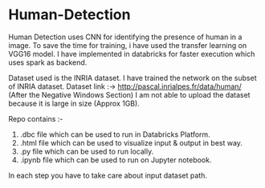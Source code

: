 # Human-Detection

Human Detection uses CNN for identifying the presence of human in a image.
To save the time for training, i have used the transfer learning on VGG16 model.
I have implemented in databricks for faster execution which uses spark as backend.

Dataset used is the INRIA dataset.
I have trained the network on the subset of INRIA dataset.
Dataset link :-> http://pascal.inrialpes.fr/data/human/  (After the Negative Windows Section)
I am not able to upload the dataset because it is large in size (Approx 1GB).

Repo contains :-
1) .dbc file which can be used to run in Databricks Platform.
2) .html file which can be used to visualize input & output in best way.
3) .py file which can be used to run locally.
4) .ipynb file which can be used to run on Jupyter notebook.

In each step you have to take care about input dataset path.
